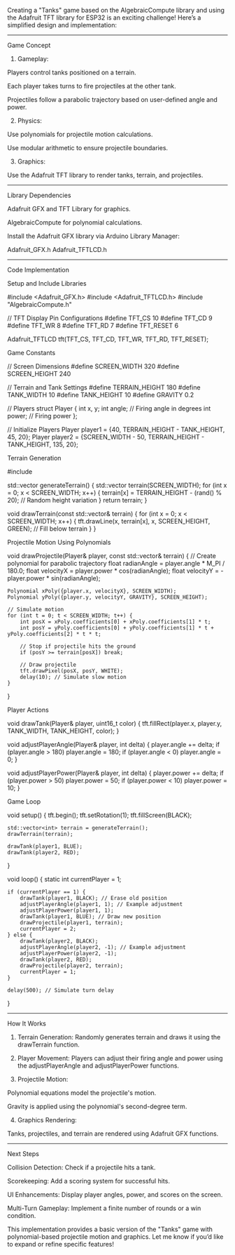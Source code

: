 Creating a "Tanks" game based on the AlgebraicCompute library and using the Adafruit TFT library for ESP32 is an exciting challenge! Here’s a simplified design and implementation:


---

Game Concept

1. Gameplay:

Players control tanks positioned on a terrain.

Each player takes turns to fire projectiles at the other tank.

Projectiles follow a parabolic trajectory based on user-defined angle and power.



2. Physics:

Use polynomials for projectile motion calculations.

Use modular arithmetic to ensure projectile boundaries.



3. Graphics:

Use the Adafruit TFT library to render tanks, terrain, and projectiles.





---

Library Dependencies

Adafruit GFX and TFT Library for graphics.

AlgebraicCompute for polynomial calculations.


Install the Adafruit GFX library via Arduino Library Manager:

Adafruit_GFX.h
Adafruit_TFTLCD.h


---

Code Implementation

Setup and Include Libraries

#include <Adafruit_GFX.h>
#include <Adafruit_TFTLCD.h>
#include "AlgebraicCompute.h"

// TFT Display Pin Configurations
#define TFT_CS   10
#define TFT_CD   9
#define TFT_WR   8
#define TFT_RD   7
#define TFT_RESET 6

Adafruit_TFTLCD tft(TFT_CS, TFT_CD, TFT_WR, TFT_RD, TFT_RESET);

Game Constants

// Screen Dimensions
#define SCREEN_WIDTH  320
#define SCREEN_HEIGHT 240

// Terrain and Tank Settings
#define TERRAIN_HEIGHT 180
#define TANK_WIDTH     10
#define TANK_HEIGHT    10
#define GRAVITY        0.2

// Players
struct Player {
    int x, y;
    int angle;   // Firing angle in degrees
    int power;   // Firing power
};

// Initialize Players
Player player1 = {40, TERRAIN_HEIGHT - TANK_HEIGHT, 45, 20};
Player player2 = {SCREEN_WIDTH - 50, TERRAIN_HEIGHT - TANK_HEIGHT, 135, 20};

Terrain Generation

#include <vector>

std::vector<int> generateTerrain() {
    std::vector<int> terrain(SCREEN_WIDTH);
    for (int x = 0; x < SCREEN_WIDTH; x++) {
        terrain[x] = TERRAIN_HEIGHT - (rand() % 20); // Random height variation
    }
    return terrain;
}

void drawTerrain(const std::vector<int>& terrain) {
    for (int x = 0; x < SCREEN_WIDTH; x++) {
        tft.drawLine(x, terrain[x], x, SCREEN_HEIGHT, GREEN); // Fill below terrain
    }
}

Projectile Motion Using Polynomials

void drawProjectile(Player& player, const std::vector<int>& terrain) {
    // Create polynomial for parabolic trajectory
    float radianAngle = player.angle * M_PI / 180.0;
    float velocityX = player.power * cos(radianAngle);
    float velocityY = -player.power * sin(radianAngle);

    Polynomial xPoly({player.x, velocityX}, SCREEN_WIDTH);
    Polynomial yPoly({player.y, velocityY, GRAVITY}, SCREEN_HEIGHT);

    // Simulate motion
    for (int t = 0; t < SCREEN_WIDTH; t++) {
        int posX = xPoly.coefficients[0] + xPoly.coefficients[1] * t;
        int posY = yPoly.coefficients[0] + yPoly.coefficients[1] * t + yPoly.coefficients[2] * t * t;

        // Stop if projectile hits the ground
        if (posY >= terrain[posX]) break;

        // Draw projectile
        tft.drawPixel(posX, posY, WHITE);
        delay(10); // Simulate slow motion
    }
}

Player Actions

void drawTank(Player& player, uint16_t color) {
    tft.fillRect(player.x, player.y, TANK_WIDTH, TANK_HEIGHT, color);
}

void adjustPlayerAngle(Player& player, int delta) {
    player.angle += delta;
    if (player.angle > 180) player.angle = 180;
    if (player.angle < 0) player.angle = 0;
}

void adjustPlayerPower(Player& player, int delta) {
    player.power += delta;
    if (player.power > 50) player.power = 50;
    if (player.power < 10) player.power = 10;
}

Game Loop

void setup() {
    tft.begin();
    tft.setRotation(1);
    tft.fillScreen(BLACK);

    std::vector<int> terrain = generateTerrain();
    drawTerrain(terrain);

    drawTank(player1, BLUE);
    drawTank(player2, RED);
}

void loop() {
    static int currentPlayer = 1;

    if (currentPlayer == 1) {
        drawTank(player1, BLACK); // Erase old position
        adjustPlayerAngle(player1, 1); // Example adjustment
        adjustPlayerPower(player1, 1);
        drawTank(player1, BLUE); // Draw new position
        drawProjectile(player1, terrain);
        currentPlayer = 2;
    } else {
        drawTank(player2, BLACK);
        adjustPlayerAngle(player2, -1); // Example adjustment
        adjustPlayerPower(player2, -1);
        drawTank(player2, RED);
        drawProjectile(player2, terrain);
        currentPlayer = 1;
    }

    delay(500); // Simulate turn delay
}


---

How It Works

1. Terrain Generation:
Randomly generates terrain and draws it using the drawTerrain function.


2. Player Movement:
Players can adjust their firing angle and power using the adjustPlayerAngle and adjustPlayerPower functions.


3. Projectile Motion:

Polynomial equations model the projectile's motion.

Gravity is applied using the polynomial's second-degree term.



4. Graphics Rendering:

Tanks, projectiles, and terrain are rendered using Adafruit GFX functions.





---

Next Steps

Collision Detection: Check if a projectile hits a tank.

Scorekeeping: Add a scoring system for successful hits.

UI Enhancements: Display player angles, power, and scores on the screen.

Multi-Turn Gameplay: Implement a finite number of rounds or a win condition.


This implementation provides a basic version of the "Tanks" game with polynomial-based projectile motion and graphics. Let me know if you’d like to expand or refine specific features!

